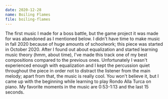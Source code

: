 ```yaml
---
date: 2020-12-28
name: Boiling Flames
file: boiling-flames
---
```


The first music I made for a boss battle, but the game project it was made for was abandoned as I mentioned below. I didn't have time to make music in fall 2020 because of huge amounts of schoolwork; this piece was started in October 2020. After I found out about equalization and started learning music theory (hmm, about time), I've made this track one of my best compositions compared to the previous ones. Unfortunately I wasn't experienced enough with equalization and I kept the percussion quiet throughout the piece in order not to distract the listener from the main melody; apart from that, the music is really cool. You won't believe it, but I came up with the beginning while learning to play Rondo Alla Turca on piano. My favorite moments in the music are 0:53-1:13 and the last 15 seconds. 
